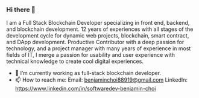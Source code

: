 ### Hi there 👋

<!--
**benjamin88919/benjamin88919** is a ✨ _special_ ✨ repository because its `README.md` (this file) appears on your GitHub profile.

Here are some ideas to get you started:

- 🔭 I’m currently working on ...
- 🌱 I’m currently learning ...
- 👯 I’m looking to collaborate on ...
- 🤔 I’m looking for help with ...
- 💬 Ask me about ...
- 📫 How to reach me: ...
- 😄 Pronouns: ...
- ⚡ Fun fact: ...
-->

I am a Full Stack Blockchain Developer specializing in front end, backend, and blockchain development. 12 years of experiences with all stages of the development cycle for dynamic web projects, blockchain, smart contract, and DApp development. Productive Contributor with a deep passion for technology, and a project manager with many years of experience in most fields of IT, I merge a passion for usability and user experience with technical knowledge to create cool digital experiences.

- 🔭 I’m currently working as full-stack blockchain developer.
- 📫 How to reach me: 
           Email: benjaminchoi88919@gmail.com
           LinkedIn: https://www.linkedin.com/in/softwaredev-benjamin-choi
